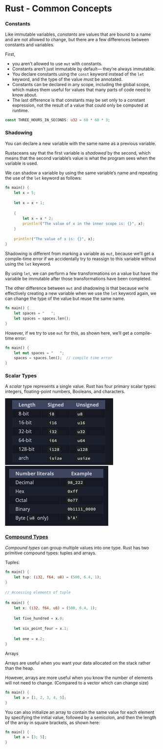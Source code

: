 # Rust - Common Concepts

### Constants

Like immutable variables, _constants_ are values that are bound to a name and are not allowed to change, but there are a few differences between constants and variables.

First, 
- you aren’t allowed to use `mut` with constants. 
- Constants aren’t just immutable by default— they’re always immutable. 
- You declare constants using the `const` keyword instead of the `let` keyword, and the type of the value _must_ be annotated.
- Constants can be declared in any scope, including the global scope, which makes them useful for values that many parts of code need to know about.
- The last difference is that constants may be set only to a constant expression, not the result of a value that could only be computed at runtime.

```rust
const THREE_HOURS_IN_SECONDS: u32 = 60 * 60 * 3;
```

### Shadowing

You can declare a new variable with the same name as a previous variable. 

Rustaceans say that the first variable is _shadowed_ by the second, which means that the second variable’s value is what the program sees when the variable is used. 

We can shadow a variable by using the same variable’s name and repeating the use of the `let` keyword as follows:

```rust
fn main() {
    let x = 5;

    let x = x + 1;

    {
        let x = x * 2;
        println!("The value of x in the inner scope is: {}", x);
    }

    println!("The value of x is: {}", x);
}
```

Shadowing is different from marking a variable as `mut`, because we’ll get a compile-time error if we accidentally try to reassign to this variable without using the `let` keyword. 

By using `let`, we can perform a few transformations on a value but have the variable be immutable after those transformations have been completed. 

The other difference between `mut` and shadowing is that because we’re effectively creating a new variable when we use the `let` keyword again, we can change the type of the value but reuse the same name.

```rust
fn main() {
    let spaces = "   ";
    let spaces = spaces.len();
}
```

However, if we try to use `mut` for this, as shown here, we’ll get a compile-time error:

```rust
fn main() {
    let mut spaces = "   ";
    spaces = spaces.len();  // compile time error
}
```


### Scalar Types

A _scalar_ type represents a single value. Rust has four primary scalar types: integers, floating-point numbers, Booleans, and characters.

![77d23127f2e3becf9dfea3c8a469886d.png](77d23127f2e3becf9dfea3c8a469886d.png)
![b0cc57fbf8054591a6978f22fb986880.png](b0cc57fbf8054591a6978f22fb986880.png)

### [Compound Types](https://doc.rust-lang.org/book/ch03-02-data-types.html#compound-types)

_Compound types_ can group multiple values into one type. Rust has two primitive compound types: tuples and arrays.

Tuples: 

```rust
fn main() {
    let tup: (i32, f64, u8) = (500, 6.4, 1);
}

// Accessing elements of tuple

fn main() {
    let x: (i32, f64, u8) = (500, 6.4, 1);

    let five_hundred = x.0;

    let six_point_four = x.1;

    let one = x.2;
}

```

Arrays

Arrays are useful when you want your data allocated on the stack rather than the heap.

However, arrays are more useful when you know the number of elements will not need to change. (Compared to a vector which can change size)

```rust
fn main() {
    let a = [1, 2, 3, 4, 5];
}
```

You can also initialize an array to contain the same value for each element by specifying the initial value, followed by a semicolon, and then the length of the array in square brackets, as shown here:

```rust
fn main() {
    let a = [3; 5];
}
```